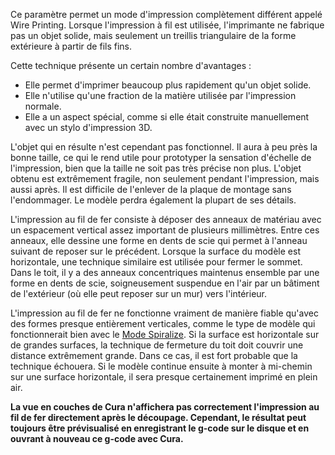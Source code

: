 Ce paramètre permet un mode d'impression complètement différent appelé Wire Printing. Lorsque l'impression à fil est utilisée, l'imprimante ne fabrique pas un objet solide, mais seulement un treillis triangulaire de la forme extérieure à partir de fils fins.

Cette technique présente un certain nombre d'avantages :
* Elle permet d'imprimer beaucoup plus rapidement qu'un objet solide.
* Elle n'utilise qu'une fraction de la matière utilisée par l'impression normale.
* Elle a un aspect spécial, comme si elle était construite manuellement avec un stylo d'impression 3D.

L'objet qui en résulte n'est cependant pas fonctionnel. Il aura à peu près la bonne taille, ce qui le rend utile pour prototyper la sensation d'échelle de l'impression, bien que la taille ne soit pas très précise non plus. L'objet obtenu est extrêmement fragile, non seulement pendant l'impression, mais aussi après. Il est difficile de l'enlever de la plaque de montage sans l'endommager. Le modèle perdra également la plupart de ses détails.

L'impression au fil de fer consiste à déposer des anneaux de matériau avec un espacement vertical assez important de plusieurs millimètres. Entre ces anneaux, elle dessine une forme en dents de scie qui permet à l'anneau suivant de reposer sur le précédent. Lorsque la surface du modèle est horizontale, une technique similaire est utilisée pour fermer le sommet. Dans le toit, il y a des anneaux concentriques maintenus ensemble par une forme en dents de scie, soigneusement suspendue en l'air par un bâtiment de l'extérieur (où elle peut reposer sur un mur) vers l'intérieur.

L'impression au fil de fer ne fonctionne vraiment de manière fiable qu'avec des formes presque entièrement verticales, comme le type de modèle qui fonctionnerait bien avec le [Mode Spiralize](../blackmagic/magic_spiralize.md). Si la surface est horizontale sur de grandes surfaces, la technique de fermeture du toit doit couvrir une distance extrêmement grande. Dans ce cas, il est fort probable que la technique échouera. Si le modèle continue ensuite à monter à mi-chemin sur une surface horizontale, il sera presque certainement imprimé en plein air.

**La vue en couches de Cura n'affichera pas correctement l'impression au fil de fer directement après le découpage. Cependant, le résultat peut toujours être prévisualisé en enregistrant le g-code sur le disque et en ouvrant à nouveau ce g-code avec Cura.**
